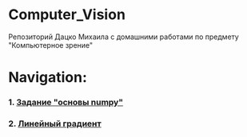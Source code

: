 # Computer_Vision
Репозиторий Дацко Михаила с домашними работами по предмету "Компьютерное зрение"

# Navigation:
### 1. [Задание "основы numpy"](./numpy_task) 

### 2. [Линейный градиент](./gradient) 

